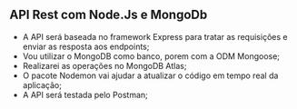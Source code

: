 ## API Rest com Node.Js e MongoDb

- A API será baseada no framework Express para tratar as requisições e enviar as resposta aos endpoints;
- Vou utilizar o MongoDB como banco, porem com a ODM Mongoose;
- Realizarei as operações no MongoDB Atlas;
- O pacote Nodemon vai ajudar a atualizar o código em tempo real da aplicação;
- A API será testada pelo Postman;
